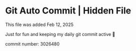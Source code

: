 # Git Auto Commit | Hidden File

This file was added Feb 12, 2025

Just for fun and keeping my daily git commit active 🤪

commit number: 3026480
